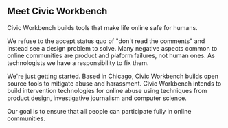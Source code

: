 ## Meet Civic Workbench

Civic Workbench builds tools that make life online safe for humans.

We refuse to the accept status quo of "don't read the comments" and instead see a design problem to solve. Many negative aspects common to online communities are product and plaform failures, not human ones. As technologists we have a responsibility to fix them.

We're just getting started. Based in Chicago, Civic Workbench builds open source tools to mitigate abuse and harassment. Civic Workbench intends to build intervention technologies for online abuse using techniques from product design, investigative journalism and computer science.

Our goal is to ensure that all people can participate fully in online communities.